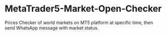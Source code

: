 # MetaTrader5-Market-Open-Checker
Prices Checker of world markets on MT5 platform at specific time, then send WhatsApp message with market status.
